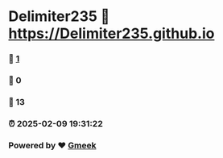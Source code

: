 # Delimiter235 :link: https://Delimiter235.github.io 
### :page_facing_up: [1](https://Delimiter235.github.io/tag.html) 
### :speech_balloon: 0 
### :hibiscus: 13 
### :alarm_clock: 2025-02-09 19:31:22 
### Powered by :heart: [Gmeek](https://github.com/Meekdai/Gmeek)

